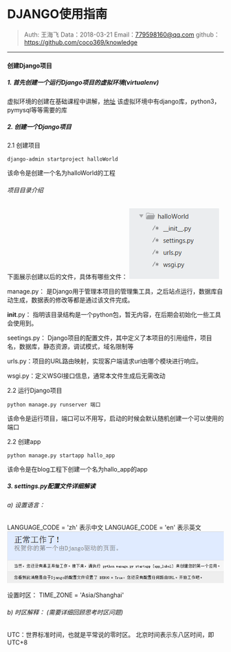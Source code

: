 
# DJANGO使用指南

>Auth: 王海飞
>Data：2018-03-21
>Email：779598160@qq.com
>github：https://github.com/coco369/knowledge

---

#### 创建Django项目

##### 1. 首先创建一个运行Django项目的虚拟环境(virtualenv)

虚拟环境的创建在基础课程中讲解，[地址](django/python_virtualenv.md)
该虚拟环境中有django库，python3，pymysql等等需要的库

##### 2. 创建一个Django项目

2.1 创建项目
```
django-admin startproject halloWorld
```
该命令是创建一个名为halloWorld的工程

###### 项目目录介绍
下面展示创建以后的文件，具体有哪些文件：
![图](images/django_project.png)

manage.py： 是Django用于管理本项目的管理集工具，之后站点运行，数据库自动生成，数据表的修改等都是通过该文件完成。

__init__.py： 指明该目录结构是一个python包，暂无内容，在后期会初始化一些工具会使用到。

seetings.py： Django项目的配置文件，其中定义了本项目的引用组件，项目名，数据库，静态资源，调试模式，域名限制等

urls.py：项目的URL路由映射，实现客户端请求url由哪个模块进行响应。

wsgi.py：定义WSGI接口信息，通常本文件生成后无需改动

2.2 运行Django项目
```
python manage.py runserver 端口
```
该命令是运行项目，端口可以不用写，启动的时候会默认随机创建一个可以使用的端口

2.2 创建app
```
python manage.py startapp hallo_app
```
该命令是在blog工程下创建一个名为hallo_app的app


##### 3. settings.py配置文件详细解读

###### a) 设置语言： 	
LANGUAGE_CODE = 'zh' 表示中文
LANGUAGE_CODE = 'en' 表示英文
 ![图](images/django_zh.png)

设置时区：	TIME_ZONE = 'Asia/Shanghai'

###### b) 时区解释： (需要详细回顾思考时区问题)
UTC：世界标准时间，也就是平常说的零时区。
北京时间表示东八区时间，即UTC+8



